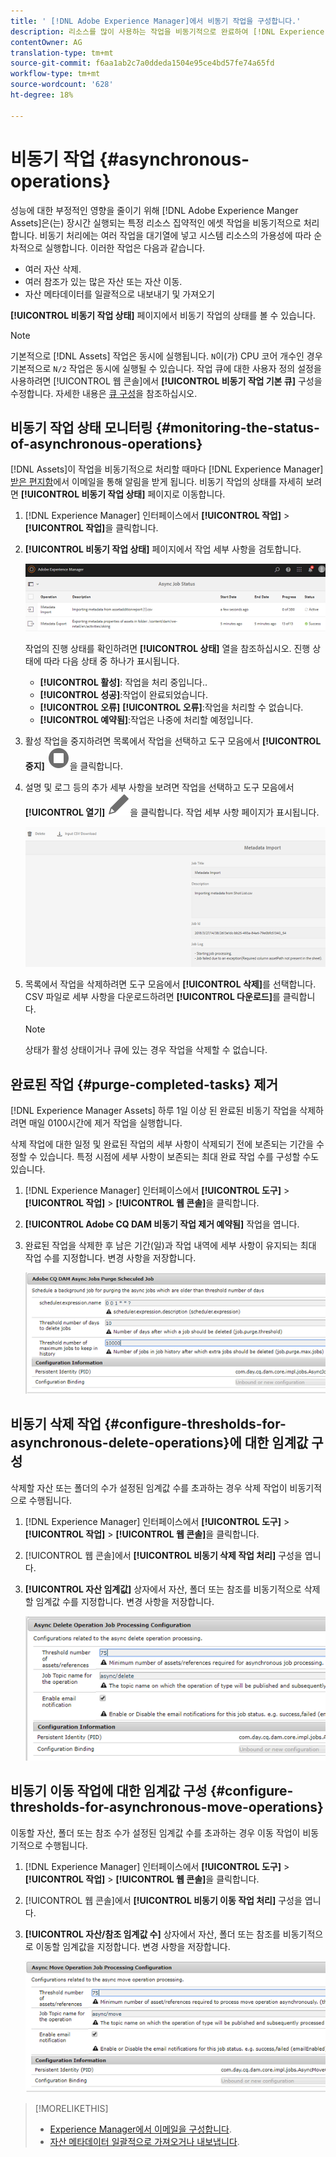 ```yaml
---
title: ' [!DNL Adobe Experience Manager]에서 비동기 작업을 구성합니다.'
description: 리소스를 많이 사용하는 작업을 비동기적으로 완료하여 [!DNL Experience Manager Assets]에서 성능을 최적화합니다.
contentOwner: AG
translation-type: tm+mt
source-git-commit: f6aa1ab2c7a0ddeda1504e95ce4bd57fe74a65fd
workflow-type: tm+mt
source-wordcount: '628'
ht-degree: 18%

---
```



# 비동기 작업 {#asynchronous-operations}

성능에 대한 부정적인 영향을 줄이기 위해 [!DNL Adobe Experience Manger Assets]은(는) 장시간 실행되는 특정 리소스 집약적인 에셋 작업을 비동기적으로 처리합니다. 비동기 처리에는 여러 작업을 대기열에 넣고 시스템 리소스의 가용성에 따라 순차적으로 실행합니다. 이러한 작업은 다음과 같습니다.

* 여러 자산 삭제.
* 여러 참조가 있는 많은 자산 또는 자산 이동.
* 자산 메타데이터를 일괄적으로 내보내기 및 가져오기

**[!UICONTROL 비동기 작업 상태]** 페이지에서 비동기 작업의 상태를 볼 수 있습니다.

>[!NOTE]
>
>기본적으로 [!DNL Assets] 작업은 동시에 실행됩니다. `N`이(가) CPU 코어 개수인 경우 기본적으로 `N/2` 작업은 동시에 실행될 수 있습니다. 작업 큐에 대한 사용자 정의 설정을 사용하려면 [!UICONTROL 웹 콘솔]에서 **[!UICONTROL 비동기 작업 기본 큐]** 구성을 수정합니다. 자세한 내용은 [큐 구성](https://sling.apache.org/documentation/bundles/apache-sling-eventing-and-job-handling.html#queue-configurations)을 참조하십시오.

## 비동기 작업 상태 모니터링 {#monitoring-the-status-of-asynchronous-operations}

[!DNL Assets]이 작업을 비동기적으로 처리할 때마다 [!DNL Experience Manager] [받은 편지함](/help/sites-authoring/inbox.md)에서 이메일을 통해 알림을 받게 됩니다. 비동기 작업의 상태를 자세히 보려면 **[!UICONTROL 비동기 작업 상태]** 페이지로 이동합니다.

1. [!DNL Experience Manager] 인터페이스에서 **[!UICONTROL 작업]** > **[!UICONTROL 작업]**&#x200B;을 클릭합니다.

1. **[!UICONTROL 비동기 작업 상태]** 페이지에서 작업 세부 사항을 검토합니다.

   ![비동기 작업의 상태 및 세부 정보](assets/job_status.png)

   작업의 진행 상태를 확인하려면 **[!UICONTROL 상태]** 열을 참조하십시오. 진행 상태에 따라 다음 상태 중 하나가 표시됩니다.

   * **[!UICONTROL 활성]**: 작업을 처리 중입니다..
   * **[!UICONTROL 성공]**:작업이 완료되었습니다.
   * **[!UICONTROL 오류]**  **[!UICONTROL 오류]**:작업을 처리할 수 없습니다.
   * **[!UICONTROL 예약됨]**:작업은 나중에 처리할 예정입니다.

1. 활성 작업을 중지하려면 목록에서 작업을 선택하고 도구 모음에서 **[!UICONTROL 중지]** ![중지 아이콘](assets/do-not-localize/stop_icon.svg)을 클릭합니다.

1. 설명 및 로그 등의 추가 세부 사항을 보려면 작업을 선택하고 도구 모음에서 **[!UICONTROL 열기]** ![open_icon](assets/do-not-localize/edit_icon.svg)을 클릭합니다. 작업 세부 사항 페이지가 표시됩니다.

   ![메타데이터 가져오기 작업에 대한 세부 사항](assets/job_details.png)

1. 목록에서 작업을 삭제하려면 도구 모음에서 **[!UICONTROL 삭제]**&#x200B;를 선택합니다. CSV 파일로 세부 사항을 다운로드하려면 **[!UICONTROL 다운로드]**&#x200B;를 클릭합니다.

   >[!NOTE]
   >
   >상태가 활성 상태이거나 큐에 있는 경우 작업을 삭제할 수 없습니다.

## 완료된 작업 {#purge-completed-tasks} 제거

[!DNL Experience Manager Assets] 하루 1일 이상 된 완료된 비동기 작업을 삭제하려면 매일 0100시간에 제거 작업을 실행합니다.

<!-- TBD: Find out from the engineering team and mention the time zone of this 1:00 am task.
-->

삭제 작업에 대한 일정 및 완료된 작업의 세부 사항이 삭제되기 전에 보존되는 기간을 수정할 수 있습니다. 특정 시점에 세부 사항이 보존되는 최대 완료 작업 수를 구성할 수도 있습니다.

1. [!DNL Experience Manager] 인터페이스에서 **[!UICONTROL 도구]** > **[!UICONTROL 작업]** > **[!UICONTROL 웹 콘솔]**&#x200B;을 클릭합니다.
1. **[!UICONTROL Adobe CQ DAM 비동기 작업 제거 예약됨]** 작업을 엽니다.
1. 완료된 작업을 삭제한 후 남은 기간(일)과 작업 내역에 세부 사항이 유지되는 최대 작업 수를 지정합니다. 변경 사항을 저장합니다.

   ![비동기 작업의 제거를 예약하는 구성](assets/purge_job.png)

## 비동기 삭제 작업 {#configure-thresholds-for-asynchronous-delete-operations}에 대한 임계값 구성

삭제할 자산 또는 폴더의 수가 설정된 임계값 수를 초과하는 경우 삭제 작업이 비동기적으로 수행됩니다.

1. [!DNL Experience Manager] 인터페이스에서 **[!UICONTROL 도구]** > **[!UICONTROL 작업]** > **[!UICONTROL 웹 콘솔]**&#x200B;을 클릭합니다.
1. [!UICONTROL 웹 콘솔]에서 **[!UICONTROL 비동기 삭제 작업 처리]** 구성을 엽니다.
1. **[!UICONTROL 자산 임계값]** 상자에서 자산, 폴더 또는 참조를 비동기적으로 삭제할 임계값 수를 지정합니다. 변경 사항을 저장합니다.

   ![에셋을 삭제하도록 작업에 대한 임계값 제한 설정](assets/delete_threshold.png)

## 비동기 이동 작업에 대한 임계값 구성 {#configure-thresholds-for-asynchronous-move-operations}

이동할 자산, 폴더 또는 참조 수가 설정된 임계값 수를 초과하는 경우 이동 작업이 비동기적으로 수행됩니다.

1. [!DNL Experience Manager] 인터페이스에서 **[!UICONTROL 도구]** > **[!UICONTROL 작업]** > **[!UICONTROL 웹 콘솔]**&#x200B;을 클릭합니다.
1. [!UICONTROL 웹 콘솔]에서 **[!UICONTROL 비동기 이동 작업 처리]** 구성을 엽니다.
1. **[!UICONTROL 자산/참조 임계값 수]** 상자에서 자산, 폴더 또는 참조를 비동기적으로 이동할 임계값을 지정합니다. 변경 사항을 저장합니다.

   ![자산을 이동할 작업에 대한 임계값 제한 설정](assets/move_threshold.png)

>[!MORELIKETHIS]
>
>* [Experience Manager에서 이메일을 구성합니다](/help/sites-administering/notification.md).
>* [자산 메타데이터 일괄적으로 가져오거나 내보냅니다](/help/assets/metadata-import-export.md).

